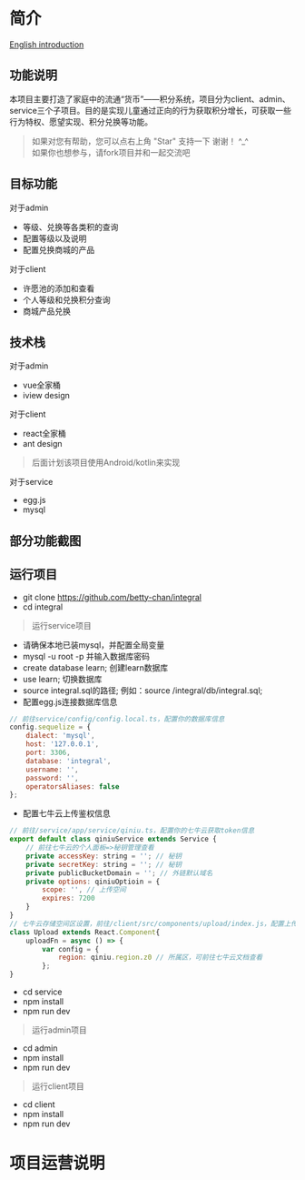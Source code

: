 
# 简介

[English introduction](./README_EN.md)

## 功能说明
  本项目主要打造了家庭中的流通“货币”——积分系统，项目分为client、admin、service三个子项目。目的是实现儿童通过正向的行为获取积分增长，可获取一些行为特权、愿望实现、积分兑换等功能。
  > 如果对您有帮助，您可以点右上角 "Star" 支持一下 谢谢！ ^_^  
  > 如果你也想参与，请fork项目并和一起交流吧

## 目标功能
对于admin
- 等级、兑换等各类积的查询
- 配置等级以及说明
- 配置兑换商城的产品
  
对于client
- 许愿池的添加和查看
- 个人等级和兑换积分查询
- 商城产品兑换

## 技术栈
对于admin
- vue全家桶
- iview design

对于client
- react全家桶
- ant design
> 后面计划该项目使用Android/kotlin来实现

对于service
- egg.js
- mysql

## 部分功能截图


## 运行项目
* git clone https://github.com/betty-chan/integral
* cd integral

> 运行service项目

* 请确保本地已装mysql，并配置全局变量
* mysql -u root -p 并输入数据库密码
* create database learn; 创建learn数据库
* use learn;  切换数据库
* source integral.sql的路径; 例如：source /integral/db/integral.sql;
* 配置egg.js连接数据库信息

```javascript
// 前往service/config/config.local.ts，配置你的数据库信息
config.sequelize = {
    dialect: 'mysql',
    host: '127.0.0.1',
    port: 3306,
    database: 'integral',
    username: '', 
    password: '', 
    operatorsAliases: false
};
```

* 配置七牛云上传鉴权信息

```javascript
// 前往/service/app/service/qiniu.ts，配置你的七牛云获取token信息
export default class qiniuService extends Service {
    // 前往七牛云的个人面板=>秘钥管理查看
    private accessKey: string = ''; // 秘钥
    private secretKey: string = ''; // 秘钥
    private publicBucketDomain = ''; // 外链默认域名
    private options: qiniuOptioin = {
        scope: '', // 上传空间
        expires: 7200
    }
}
// 七牛云存储空间区设置，前往/client/src/components/upload/index.js，配置上传区
class Upload extends React.Component{
    uploadFn = async () => {
        var config = {
            region: qiniu.region.z0 // 所属区，可前往七牛云文档查看
        };
}
```

* cd service
* npm install
* npm run dev

> 运行admin项目

* cd admin
* npm install
* npm run dev

> 运行client项目

* cd client
* npm install
* npm run dev

# 项目运营说明